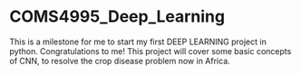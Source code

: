 # COMS4995_Deep_Learning

This is a milestone for me to start my first DEEP LEARNING project in python. 
Congratulations to me! 
This project will cover some basic concepts of CNN, to resolve the crop disease problem now in Africa.
